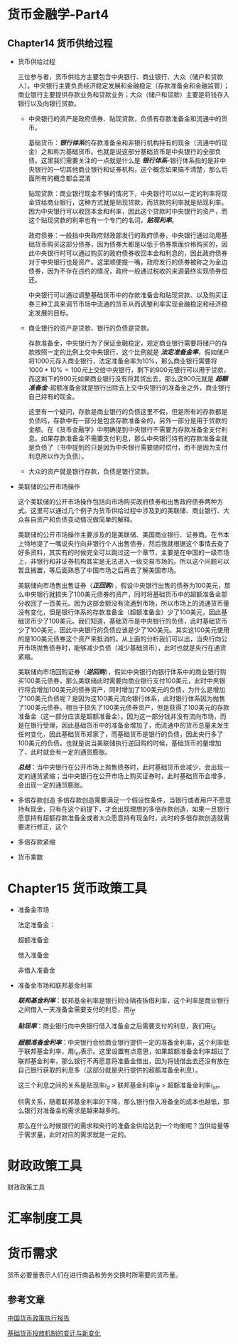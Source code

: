# 货币金融学-Part4
## Chapter14 货币供给过程

* 货币供给过程
  
  三位参与者，货币供给方主要包含中央银行、商业银行、大众（储户和贷款人）。中央银行主要负责经济稳定发展和金融稳定（存款准备金和金融监管）；商业银行主要提供存款业务和贷款业务；大众（储户和贷款）主要是将钱存入银行以及向银行贷款。

  * 中央银行的资产是政府债券、贴现贷款，负债有存款准备金和流通中的货币。
  
    基础货币：***银行体系***的存款准备金和非银行机构持有的现金（流通中的现金）之和称为基础货币。也就是说这部分基础货币是中央银行的全部负债。这里我们需要关注的一点就是什么是 ***银行体系***-银行体系指的是非中央银行的一切其他商业银行和证券机构，这个概念如果搞不清楚，那么后面所有的概念都会混淆

    贴现贷款：商业银行现金不够的情况下，中央银行可以以一定的利率将现金贷给商业银行，这种方式就是贴现贷款，而贷款的利率就是贴现利率。因为中央银行可以收回本金和利率，因此这个贷款时中央银行的资产，而这个贴现贷款的利率也有一个专门的名词，***贴现利率***。

    政府债券：一般指中央政府财政部发行的政府债券，中央银行通过动用基础货币购买这部分债券，因为债券大都是以低于债券票面价格购买的，因此中央银行时可以通过购买的政府债券收回本金和利息的，因此政府债券对于中央银行也是资产。这里顺便提一嘴，政府发行的债券被称之为金边债券，因为不存在违约的情况，政府一般通过税收的来源最终实现债券偿还。

    中央银行可以通过调整基础货币中的存款准备金和贴现贷款、以及购买证券三种工具来调节市场中流通的货币从而调整利率实现金融稳定和经济稳定发展的目标。

  * 商业银行的资产是贷款、银行的负债是贷款。
  
    存款准备金，中央银行为了保证金融稳定，规定商业银行需要将储户的存款按照一定的比例上交中央银行，这个比例就是 ***法定准备金率***，假如储户将1000元存入商业银行，法定准备金率为10%，那么商业银行需要将$1000*10\%=100元$上交给中央银行，剩下的900元银行可以用于贷款，而这剩下的900元如果商业银行没有将其贷出去，那么这900元就是 ***超额准备金***-超额准备金就是银行出除去上交中央银行的准备金之外，商业银行自己持有的现金。

    这里有一个疑问，存款是商业银行的负债这里不假，但是所有的存款都是负债吗，存款中有一部分是包含存款准备金的，另外一部分是用于贷款的金额。在《货币金融学》中明确提到中央银行不需要为存款准备金支付利息。如果存款准备金不需要支付利息，那么中央银行持有的存款准备金就是负债了（书中提到的只是因为中央银行需要随时偿付，而不是因为支付利息所以作为负债）。

  * 大众的资产就是银行存款，负债是银行贷款。

* 美联储的公开市场操作
  
  这个美联储的公开市场操作包括向市场购买政府债券和出售政府债券两种方式。这里可以通过几个例子为货币供给过程中涉及到的美联储、商业银行、大众各自资产和负债变动情况做简单的解释。

  美联储的公开市场操作主要涉及的是美联储、美国商业银行、证券商。在书本上特地提了一嘴说央行向非银行个人出售债券，然后我就根据这个事情去查了好多资料，其实有的时候完全可以跳过这一个章节，主要是在中国的一级市场上，非银行和非证券机构其实是无法进入一级交易市场的。所以这个问题可以暂且搁置，等后面熟悉了中国市场之后再去了解美国市场。

  美联储向市场售出售证券（***正回购***），假设中央银行出售的债券为100美元，那么中央银行就损失了100美元债券的资产，同时将基础货币中的超额准备金部分收回了一百美元。因为这部金额没有流通到市场，所以市场上的流通货币量没有变化，但是银行体系的存款准备金（超额准备金）少了100美元，因此基础货币少了100美元。我们知道，基础货币是中央银行的负债，此时基础货币少了100美元，因此中央银行的负债应该是少了100美元。其实这100美元使用的是100美元债券这个资产来抵消的。从上面的分析我们可以出，当央行向公开市场抛售债券时，能够减少负债（减少基础货币），此时也就是央行在通货紧缩。

  美联储向市场回购证券（***逆回购***），假如中央银行向银行体系中的商业银行购买100美元债券，那么美联储此时需要向商业银行支付100美元，此时中央银行将会增加100美元的债券资产，同时增加了100美元的负债，为什么是增加了100美元负债呢？是因为这100美元流向银行体系，此时银行体系因为抛售了100美元债券，相当于损失了100美元债券资产，但是获得了100美元的存款准备金（这一部分应该是超额准备金）。因为这一部分钱并没有流向市场，而是在银行受理，因此基础货币中的准备金增加了，而流通中的货币总量未发生任何变化，因此基础货币郑家了，而基础货币是银行的负债，因此央行多了100美元的负债。也就是说当美联储执行逆回购的时候，基础货币的量增加了，此时就会有一定的通货膨胀。

  ***总结***：当中央银行在公开市场上抛售债券时，此时基础货币会减少，会出现一定的通货紧缩；当中央银行在公开市场上购买证券时，此时基础货币会增多，会出现一定的通货膨胀。

* 多倍存款创造
多倍存款创造需要满足一个假设性条件，当银行或者用户不愿意持有现金，只有在这个前提下，才会出现理想的多倍存款创造，如果一旦银行愿意持有超额存款准备金或者大众愿意持有现金时，此时的多倍存款创造就需要进行修正，这个
* 多倍存款紧缩
* 货币乘数


# Chapter15 货币政策工具

* 准备金市场

  法定准备金：

  超额准备金

  借入准备金

  非借入准备金

* 准备金市场和联邦基金利率
  
  ***联邦基金利率***：联邦基金利率是银行同业隔夜拆借利率，这个利率是商业银行之间借入一天准备金需要支付的利息，用$i_{ff}$

  ***贴现率***：商业银行向中央银行借入准备金之后需要支付的利息，我们用$i_d$

  ***超额准备金利率***：中央银行会给商业银行提供一定的准备金利率，这个利率低于联邦基金利率，用$i_{er}$表示。这里设置有点意思，如果超额准备金利率超过了联邦基金利率，那么银行不再愿意将准备金借出，因为将钱借出去还没有放在自己银行获取的利息多（这部分就是央行提供的超鹅准备金利息）。

  这三个利息之间的关系是贴现率$i_d$ > 联邦基金利率$i_{ff}$ > 超额准备金利率$i_{er}$。

  供需关系，随着联邦基金利率的下降，那么银行借入准备金的成本也越低，那么银行对准备金的需求是越来越多的。
  
  那么在什么时候银行的需求和央行的准备金供给达到一个均衡呢？当供给量等于需求量，此时对应的需求就是一定的。

  
# 财政政策工具

财政政策工具

# 汇率制度工具

# 货币需求

货币必要量表示人们在进行商品和劳务交换时所需要的货币量。

## 参考文章

[中国货币政策执行报告](http://www.pbc.gov.cn/goutongjiaoliu/113456/113469/4714197/2022111619490056498.pdf)

[基础货币投放机制的变迁与新变化](https://kns.cnki.net/kcms2/article/abstract?v=3uoqIhG8C44YLTlOAiTRKibYlV5Vjs7iJTKGjg9uTdeTsOI_ra5_XRLsWFUMQtqqz4wu0RA6iMTWVT-NWKC_cN7XLloyfgJI&uniplatform=NZKPT)
